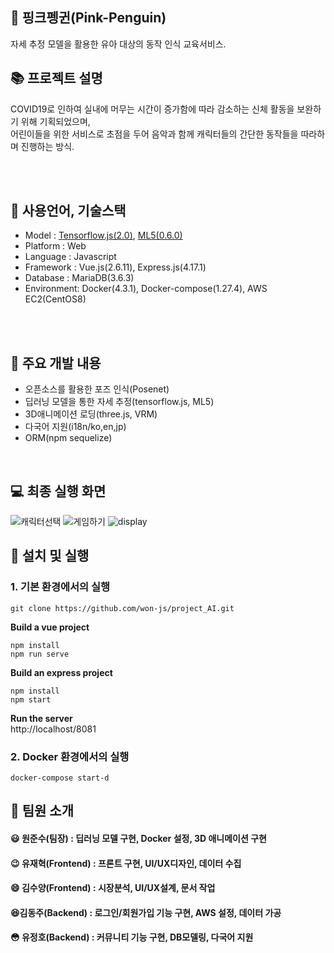 ## :penguin: 핑크펭귄(Pink-Penguin)
자세 추정 모델을 활용한 유아 대상의 동작 인식 교육서비스.

## 📚 프로젝트 설명
COVID19로 인하여 실내에 머무는 시간이 증가함에 따라 감소하는 신체 활동을 보완하기 위해 기획되었으며,<br>
어린이들을 위한 서비스로 초점을 두어 음악과 함께 캐릭터들의 간단한 동작들을 따라하며 진행하는 방식.

<br><br>

## 📝 사용언어, 기술스택

- Model : [Tensorflow.js(2.0)](https://github.com/tensorflow/tfjs), [ML5(0.6.0)](https://github.com/ml5js)
- Platform : Web
- Language : Javascript
- Framework : Vue.js(2.6.11), Express.js(4.17.1)
- Database : MariaDB(3.6.3)
- Environment: Docker(4.3.1), Docker-compose(1.27.4), AWS EC2(CentOS8)

<br><br>
## :hammer: 주요 개발 내용
- 오픈소스를 활용한 포즈 인식(Posenet)
- 딥러닝 모델을 통한 자세 추정(tensorflow.js, ML5)
- 3D애니메이션 로딩(three.js, VRM)
- 다국어 지원(i18n/ko,en,jp)
- ORM(npm sequelize)
<br>


## 💻 최종 실행 화면
![캐릭터선택](https://user-images.githubusercontent.com/46026674/103983533-bd874500-51c8-11eb-8dbb-082980b84112.gif)
![게임하기](https://user-images.githubusercontent.com/46026674/103983555-ca0b9d80-51c8-11eb-96e1-b91a66e65315.gif)
![display](https://user-images.githubusercontent.com/46026674/103982615-27065400-51c7-11eb-9645-c93b3c2a39ac.png)
<br>

## :rocket: 설치 및 실행
### 1. 기본 환경에서의 실행<br>
```git clone https://github.com/won-js/project_AI.git```

<strong>Build a vue project</strong>
```cd vuefront
npm install 
npm run serve
```
<strong>Build an express project</strong>
```cd backend
npm install
npm start
```

<strong>Run the server</strong><br>
http://localhost/8081

### 2. Docker 환경에서의 실행<br>
```docker-compose build
docker-compose start-d
```


## :running: 팀원 소개
####  :smiley: 원준수(팀장) : 딥러닝 모델 구현, Docker 설정, 3D 애니메이션 구현
####  :wink: 유재혁(Frontend) : 프론트 구현, UI/UX디자인, 데이터 수집
####  :smile: 김수양(Frontend) : 시장분석, UI/UX설계, 문서 작업
####  :satisfied:김동주(Backend) : 로그인/회원가입 기능 구현, AWS 설정, 데이터 가공 
####  :flushed: 유정호(Backend) : 커뮤니티 기능 구현, DB모델링, 다국어 지원
<br>

